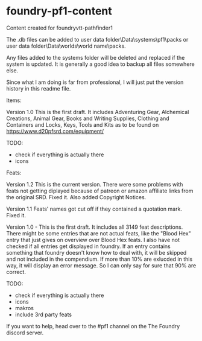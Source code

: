 # foundry-pf1-content
Content created for foundryvtt-pathfinder1

The .db files can be added to 
user data folder\Data\systems\pf1\packs
or 
user data folder\Data\worlds\world name\packs.

Any files added to the systems folder will be deleted and replaced if the system is updated. It is generally a good idea to backup all files somewhere else. 

Since what I am doing is far from professional, I will just put the version history in this readme file. 

Items:

Version 1.0 This is the first draft. It includes Adventuring Gear, Alchemical Creations, Animal Gear, Books and Writing Supplies, Clothing and Containers and Locks, Keys, Tools and Kits as to be found on https://www.d20pfsrd.com/equipment/ 

TODO: 
- check if everything is actually there
- icons 

Feats:

Version 1.2 This is the current version. There were some problems with feats not getting diplayed because of patreon or amazon affiliate links from the original SRD. Fixed it. Also added Copyright Notices.

Version 1.1 Feats' names got cut off if they contained a quotation mark. Fixed it.

Version 1.0 - This is the first draft. It includes all 3149 feat descriptions. There might be some entries that are not actual feats, like the "Blood Hex" entry that just gives on overview over Blood Hex feats. I also have not checked if all entries get displayed in foundry. If an entry contains something that foundry doesn't know how to deal with, it will be skipped and not included in the compendium. If more than 10% are exlucded in this way, it will display an error message. So I can only say for sure that 90% are correct. 

TODO: 
- check if everything is actually there
- icons 
- makros
- include 3rd party feats

If you want to help, head over to the #pf1 channel on the The Foundry discord server.
